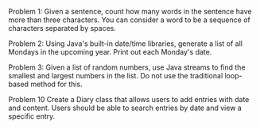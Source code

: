 Problem 1:
Given a sentence, count how many words in the sentence
have more than three characters. You can consider a word
to be a sequence of characters separated by spaces.

Problem 2:
Using Java's built-in date/time libraries, generate a list
of all Mondays in the upcoming year. Print out each Monday's date.

Problem 3:
Given a list of random numbers, use Java streams to find the
smallest and largest numbers in the list. Do not use the
traditional loop-based method for this.

Problem 10
Create a Diary class that allows users to add entries with 
date and content. Users should be able to search entries by 
date and view a specific entry.